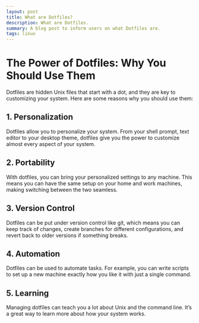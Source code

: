 ```yaml
---
layout: post
title: What are Dotfiles?
description: What are Dotfiles.
summary: A blog post to inform users on what Dotfiles are.
tags: linux
---
```


# The Power of Dotfiles: Why You Should Use Them
Dotfiles are hidden Unix files that start with a dot, and they are key to customizing your system. Here are some reasons why you should use them:

## 1. Personalization
Dotfiles allow you to personalize your system. From your shell prompt, text editor to your desktop theme, dotfiles give you the power to customize almost every aspect of your system.

## 2. Portability
With dotfiles, you can bring your personalized settings to any machine. This means you can have the same setup on your home and work machines, making switching between the two seamless.

## 3. Version Control
Dotfiles can be put under version control like git, which means you can keep track of changes, create branches for different configurations, and revert back to older versions if something breaks.

## 4. Automation
Dotfiles can be used to automate tasks. For example, you can write scripts to set up a new machine exactly how you like it with just a single command.

## 5. Learning
Managing dotfiles can teach you a lot about Unix and the command line. It’s a great way to learn more about how your system works.
